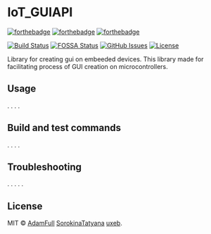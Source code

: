 # IoT_GUIAPI 
[![forthebadge](https://forthebadge.com/images/badges/made-with-c-plus-plus.svg)](https://forthebadge.com)
[![forthebadge](https://forthebadge.com/images/badges/built-with-love.svg)](https://forthebadge.com)
[![forthebadge](https://forthebadge.com/images/badges/powered-by-black-magic.svg)](https://forthebadge.com)

[![Build Status](https://travis-ci.org/AdamFull/IoT_GUIAPI.svg?branch=main)](https://travis-ci.org/AdamFull/IoT_GUIAPI) 
[![FOSSA Status](https://app.fossa.com/api/projects/git%2Bgithub.com%2FAdamFull%2FIoT_GUIAPI.svg?type=shield)](https://app.fossa.com/projects/git%2Bgithub.com%2FAdamFull%2FIoT_GUIAPI?ref=badge_shield)
[![GitHub Issues](https://img.shields.io/github/issues/AdamFull/IoT_GUIAPI.svg)](https://github.com/AdamFull/IoT_GUIAPI/issues)
[![License](https://img.shields.io/badge/license-MIT-blue.svg)](https://opensource.org/licenses/MIT)

Library for creating gui on embeeded devices.
This library made for facilitating process of GUI creation on microcontrollers.

Usage
-----
.
.
.
.

Build and test commands
-----------------------
.
.
.
.

Troubleshooting
---------------
.
.
.
.
.

License
-------
MIT © [AdamFull](https://github.com/AdamFull) [SorokinaTatyana](https://github.com/SorokinaTatyana) [uxeb](https://github.com/uxeb).